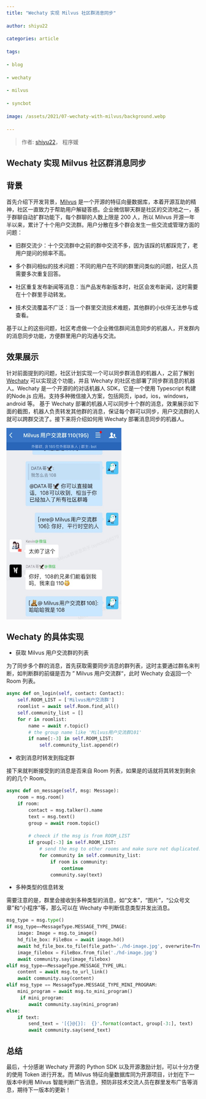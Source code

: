 ```yaml
---
title: "Wechaty 实现 Milvus 社区群消息同步"

author: shiyu22

categories: article

tags:

- blog

- wechaty

- milvus

- syncbot

image: /assets/2021/07-wechaty-with-milvus/background.webp

---
```


> 作者: [shiyu22](https://github.com/shiyu22)， 程序媛

## Wechaty 实现 Milvus 社区群消息同步

## 背景

首先介绍下开发背景，[Milvus](https://milvus.io/) 是一个开源的特征向量数据库，本着开源互助的精神，社区一直致力于帮助用户解疑答惑。企业微信聊天群是社区的交流地之一，基于群聊自动扩群功能下，每个群聊的人数上限是 200 人，所以 Milvus 开源一年半以来，累计了十个用户交流群。用户分散在多个群会发生一些交流或管理方面的问题：

- 旧群交流少：十个交流群中之前的群中交流不多，因为该踩的坑都踩完了，老用户提问的频率不高。

- 多个群问相似的技术问题：不同的用户在不同的群里问类似的问题，社区人员需要多次重复回答。

- 社区重复发布新闻等消息：当产品发布新版本时，社区会发布新闻，这时需要在十个群里手动转发。

- 技术交流覆盖不广泛：当一个群里交流技术难题，其他群的小伙伴无法参与或查看。

基于以上的这些问题，社区考虑做一个企业微信群间消息同步的机器人，开发群内的消息同步功能，方便群里用户的沟通与交流。

## 效果展示

针对前面提到的问题，社区计划实现一个可以同步群消息的机器人，之前了解到 [Wechaty](https://github.com/wechaty/wechaty) 可以实现这个功能，并且 Wechaty 的社区也部署了同步群消息的机器人。Wechaty 是一个开源的的对话机器人 SDK，它是一个使用 Typescript 构建的Node.js 应用。支持多种微信接入方案，包括网页，ipad，ios，windows， android 等。
基于 Wechaty 部署的机器人可以同步十个群的消息，效果展示如下面的截图，机器人负责转发其他群的消息，保证每个群可以同步，用户交流群的人就可以跨群交流了。接下来将介绍如何用 Wechaty 部署消息同步的机器人。

<img src="../assets/2021/07-wechaty-with-milvus/syncbot1.webp" width = "300" height = "500" alt="图片名称" align=center />

## Wechaty 的具体实现

- 获取 Milvus 用户交流群的列表

为了同步多个群的消息，首先获取需要同步消息的群列表，这时主要通过群名来判断，如判断群的前缀是否为 ” Milvus 用户交流群“，此时 Wechaty 会返回一个 Room 列表。

```python
async def on_login(self, contact: Contact):
    self.ROOM_LIST = ['Milvus用户交流群']
    roomlist = await self.Room.find_all()
    self.community_list = []
    for r in roomlist:
        name = await r.topic()
        # the group name like 'Milvus用户交流群101'
        if name[:-3] in self.ROOM_LIST:
            self.community_list.append(r)
```

- 收到消息时转发到指定群

接下来就判断接受到的消息是否来自 Room 列表，如果是的话就将其转发到剩余的的几个 Room。

```python
async def on_message(self, msg: Message):
    room = msg.room()
    if room:
        contact = msg.talker().name
        text = msg.text()
        group = await room.topic()
    
        # cheeck if the msg is from ROOM_LIST
        if group[:-3] in self.ROOM_LIST:
            # send the msg to other rooms and make sure not duplicated.
            for community in self.community_list:
                if room is community:
                    continue
                community.say(text)
```

- 多种类型的信息转发

需要注意的是，群里会接收到多种类型的消息，如“文本”，“图片”，“公众号文章”和“小程序”等，那么可以在 Wechaty 中判断信息类型并发出消息。

```python
msg_type = msg.type()
if msg_type==MessageType.MESSAGE_TYPE_IMAGE:
    image: Image = msg.to_image()
    hd_file_box: FileBox = await image.hd()
    await hd_file_box.to_file(file_path='./hd-image.jpg', overwrite=True)
    image_filebox = FileBox.from_file('./hd-image.jpg')
    await community.say(image_filebox)
elif msg_type==MessageType.MESSAGE_TYPE_URL:
    content = await msg.to_url_link()
    await community.say(content)
elif msg_type == MessageType.MESSAGE_TYPE_MINI_PROGRAM:
    mini_program = await msg.to_mini_program()
     if mini_program:
        await community.say(mini_program)
else:
    if text:
        send_text = '[{}@{}]:  {}'.format(contact, group[-3:], text)
        await community.say(send_text)
```

## 总结

最后，十分感谢 Wechaty 开源的 Python SDK 以及开源激励计划，可以十分方便的使用 Token 进行开发。而 Milvus 特征向量数据库同为开源项目，计划在下一版本中利用 Milvus 智能判断广告消息，预防非技术交流人员在群里发布广告等消息，期待下一版本的更新！
